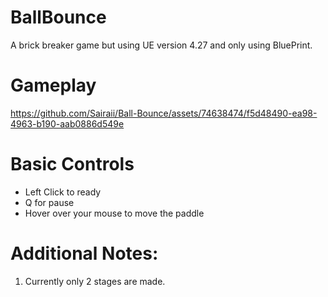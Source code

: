 # BallBounce
A brick breaker game but using UE version 4.27 and only using BluePrint.


# Gameplay
https://github.com/Sairaii/Ball-Bounce/assets/74638474/f5d48490-ea98-4963-b190-aab0886d549e

# Basic Controls
* Left Click to ready
* Q for pause
* Hover over your mouse to move the paddle


# Additional Notes:
1. Currently only 2 stages are made.

